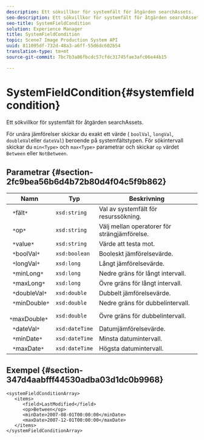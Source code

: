 ```yaml
---
description: Ett sökvillkor för systemfält för åtgärden searchAssets.
seo-description: Ett sökvillkor för systemfält för åtgärden searchAssets.
seo-title: SystemFieldCondition
solution: Experience Manager
title: SystemFieldCondition
topic: Scene7 Image Production System API
uuid: 811095df-732d-48a3-a6ff-55d6dc602b54
translation-type: tm+mt
source-git-commit: 7bc7b3a86fbcdc57cfdc31745fae3afc06e44b15

---
```



# SystemFieldCondition{#systemfieldcondition}

Ett sökvillkor för systemfält för åtgärden searchAssets.

För unära jämförelser skickar du exakt ett värde ( `boolVal`, `longVal`, `doubleVal`eller `dateVal`) beroende på systemfältstypen. För sökintervall skickar du `min<Type>` och `max<Type>` parametrar och skickar `op` värdet `Between` eller `NotBetween`.

## Parametrar {#section-2fc9bea56b6d4b72b80d4f04c5f9b862}

| Namn | Typ | Beskrivning |
|---|---|---|
| ` *`fält`*` | `xsd:string` | Val av systemfält för resurssökning. |
| ` *`op`*` | `xsd:string` | Välj mellan operatorer för strängjämförelse. |
| ` *`value`*` | `xsd:string` | Värde att testa mot. |
| ` *`boolVal`*` | `xsd:boolean` | Booleskt jämförelsevärde. |
| ` *`longVal`*` | `xsd:long` | Långt jämförelsevärde. |
| ` *`minLong`*` | `xsd:long` | Nedre gräns för långt intervall. |
| ` *`maxLong`*` | `xsd:long` | Övre gräns för långt intervall. |
| ` *`doubleVal`*` | `xsd:double` | Dubbelt jämförelsevärde. |
| ` *`minDouble`*` | `xsd:double` | Nedre gräns för dubbelintervall. |
| ` *`maxDouble`*` | `xsd:double` | Övre gräns för dubbelintervall. |
| ` *`dateVal`*` | `xsd:dateTime` | Datumjämförelsevärde. |
| ` *`minDate`*` | `xsd:dateTime` | Minsta datumintervall. |
| ` *`maxDate`*` | `xsd:dateTime` | Högsta datumintervall. |

## Exempel {#section-347d4aabfff44530adba03d1dc0b9968}

```
<systemFieldConditionArray>
   <items>
      <field>LastModified</field>
      <op>Between</op>
      <minDate>2007-08-01T00:00:00</minDate>
      <maxDate>2007-12-01T00:00:00</maxDate>
   </items>
</systemFieldConditionArray>
```

